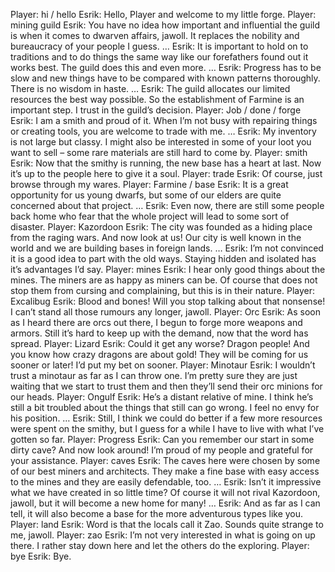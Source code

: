 Player: hi / hello
Esrik: Hello, Player and welcome to my little forge.
Player: mining guild
Esrik: You have no idea how important and influential the guild is when it comes to dwarven affairs, jawoll. It replaces the nobility and bureaucracy of your people I guess. …
Esrik: It is important to hold on to traditions and to do things the same way like our forefathers found out it works best. The guild does this and even more. …
Esrik: Progress has to be slow and new things have to be compared with known patterns thoroughly. There is no wisdom in haste. …
Esrik: The guild allocates our limited resources the best way possible. So the establishment of Farmine is an important step. I trust in the guild’s decision.
Player: Job / done / forge
Esrik: I am a smith and proud of it. When I’m not busy with repairing things or creating tools, you are welcome to trade with me. …
Esrik: My inventory is not large but classy. I might also be interested in some of your loot you want to sell – some rare materials are still hard to come by.
Player: smith
Esrik: Now that the smithy is running, the new base has a heart at last. Now it’s up to the people here to give it a soul.
Player: trade
Esrik: Of course, just browse through my wares.
Player: Farmine / base
Esrik: It is a great opportunity for us young dwarfs, but some of our elders are quite concerned about that project. …
Esrik: Even now, there are still some people back home who fear that the whole project will lead to some sort of disaster.
Player: Kazordoon
Esrik: The city was founded as a hiding place from the raging wars. And now look at us! Our city is well known in the world and we are building bases in foreign lands. …
Esrik: I’m not convinced it is a good idea to part with the old ways. Staying hidden and isolated has it’s advantages I’d say.
Player: mines
Esrik: I hear only good things about the mines. The miners are as happy as miners can be. Of course that does not stop them from cursing and complaining, but this is in their nature.
Player: Excalibug
Esrik: Blood and bones! Will you stop talking about that nonsense! I can’t stand all those rumours any longer, jawoll.
Player: Orc
Esrik: As soon as I heard there are orcs out there, I begun to forge more weapons and armors. Still it’s hard to keep up with the demand, now that the word has spread.
Player: Lizard
Esrik: Could it get any worse? Dragon people! And you know how crazy dragons are about gold! They will be coming for us sooner or later! I’d put my bet on sooner.
Player: Minotaur
Esrik: I wouldn’t trust a minotaur as far as I can throw one. I’m pretty sure they are just waiting that we start to trust them and then they’ll send their orc minions for our heads.
Player: Ongulf
Esrik: He’s a distant relative of mine. I think he’s still a bit troubled about the things that still can go wrong. I feel no envy for his position. …
Esrik: Still, I think we could do better if a few more resources were spent on the smithy, but I guess for a while I have to live with what I’ve gotten so far.
Player: Progress
Esrik: Can you remember our start in some dirty cave? And now look around! I’m proud of my people and grateful for your assistance.
Player: caves
Esrik: The caves here were chosen by some of our best miners and architects. They make a fine base with easy access to the mines and they are easily defendable, too. …
Esrik: Isn’t it impressive what we have created in so little time? Of course it will not rival Kazordoon, jawoll, but it will become a new home for many! …
Esrik: And as far as I can tell, it will also become a base for the more adventurous types like you.
Player: land
Esrik: Word is that the locals call it Zao. Sounds quite strange to me, jawoll.
Player: zao
Esrik: I’m not very interested in what is going on up there. I rather stay down here and let the others do the exploring.
Player: bye
Esrik: Bye.